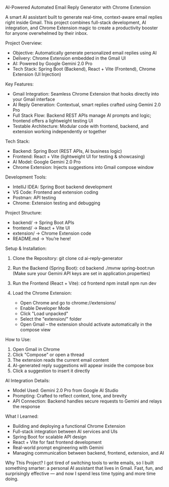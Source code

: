 

AI-Powered Automated Email Reply Generator with Chrome Extension

A smart AI assistant built to generate real-time, context-aware email replies right inside Gmail. 
This project combines full-stack development, AI integration, and Chrome Extension magic to create a productivity booster for anyone overwhelmed by their inbox.

Project Overview:
- Objective: Automatically generate personalized email replies using AI
- Delivery: Chrome Extension embedded in the Gmail UI
- AI: Powered by Google Gemini 2.0 Pro
- Tech Stack: Spring Boot (Backend), React + Vite (Frontend), Chrome Extension (UI Injection)

Key Features:
- Gmail Integration: Seamless Chrome Extension that hooks directly into your Gmail interface
- AI Reply Generation: Contextual, smart replies crafted using Gemini 2.0 Pro
- Full Stack Flow: Backend REST APIs manage AI prompts and logic; frontend offers a lightweight testing UI
- Testable Architecture: Modular code with frontend, backend, and extension working independently or together

Tech Stack:
- Backend: Spring Boot (REST APIs, AI business logic)
- Frontend: React + Vite (lightweight UI for testing & showcasing)
- AI Model: Google Gemini 2.0 Pro
- Chrome Extension: Injects suggestions into Gmail compose window

Development Tools:
- IntelliJ IDEA: Spring Boot backend development
- VS Code: Frontend and extension coding
- Postman: API testing
- Chrome: Extension testing and debugging

Project Structure:
- backend/       -> Spring Boot APIs
- frontend/      -> React + Vite UI
- extension/     -> Chrome Extension code
- README.md      -> You’re here!

Setup & Installation:

1. Clone the Repository:
   git clone 
   cd ai-reply-generator

2. Run the Backend (Spring Boot):
   cd backend
   ./mvnw spring-boot:run
   (Make sure your Gemini API keys are set in application.properties)

3. Run the Frontend (React + Vite):
   cd frontend
   npm install
   npm run dev

4. Load the Chrome Extension:
   - Open Chrome and go to chrome://extensions/
   - Enable Developer Mode
   - Click "Load unpacked"
   - Select the "extension/" folder
   - Open Gmail – the extension should activate automatically in the compose view

How to Use:
1. Open Gmail in Chrome
2. Click "Compose" or open a thread
3. The extension reads the current email content
4. AI-generated reply suggestions will appear inside the compose box
5. Click a suggestion to insert it directly

AI Integration Details:
- Model Used: Gemini 2.0 Pro from Google AI Studio
- Prompting: Crafted to reflect context, tone, and brevity
- API Connection: Backend handles secure requests to Gemini and relays the response

What I Learned:
- Building and deploying a functional Chrome Extension
- Full-stack integration between AI services and UIs
- Spring Boot for scalable API design
- React + Vite for fast frontend development
- Real-world prompt engineering with Gemini
- Managing communication between backend, frontend, extension, and AI

Why This Project?
I got tired of switching tools to write emails, so I built something smarter: a personal AI assistant that lives in Gmail. Fast, fun, and surprisingly effective — and now I spend less time typing and more time doing.
